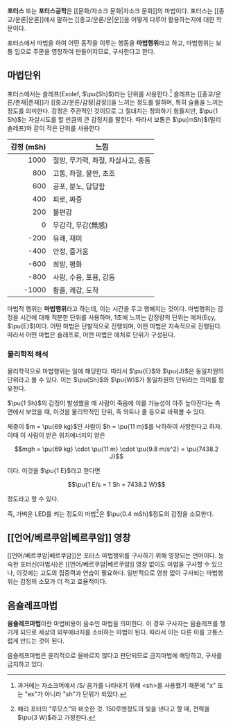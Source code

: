 **포터스** 또는 **포터스공학**은 [[문화/자소크 문화|자소크 문화]]의 마법이다. 포터스는 [[종교/운론|운론]]에서 말하는 [[종교/운론/운|운]]을 어떻게 다루어 활용하는지에 대한 학문이다.

포터스에서 마법을 하여 어떤 동작을 이루는 행동을 **마법행위**라고 하고, 마법행위는 보통 입으로 주문을 영창하여 만들어지므로, 구사한다고 한다.

## 마법단위

포터스에서는 숄레프(Exolef, $\pu{Sh}$)라는 단위를 사용한다.[^1] 숄레프는 [[종교/운론/존재|존재]]가 [[종교/운론/감정|감정]]을 느끼는 정도를 말하며, 특히 슬픔을 느끼는 정도를 의미한다. 감정은 주관적인 것이므로 그 절대치는 정의하기 힘들지만, $\pu{1 Sh}$는 자살시도를 할 만큼의 큰 감정치를 말한다. 따라서 보통은 $\pu{mSh}$(밀리숄레프)와 같이 작은 단위를 사용한다

| 감정 (mSh) | 느낌                    |
| -------: | --------------------- |
|     1000 | 절망, 무기력, 좌절, 자살사고, 충동 |
|      800 | 고통, 좌절, 불안, 초조        |
|      600 | 공포, 분노, 답답함           |
|      400 | 피로, 짜증                |
|      200 | 불편감                   |
|        0 | 무감각, 무감(無感)           |
|     -200 | 유쾌, 재미                |
|     -400 | 안정, 즐거움               |
|     -600 | 희망, 평화                |
|     -800 | 사랑, 수용, 포용, 감동        |
|    -1000 | 황홀, 쾌감, 도착            |


마법적 행위는 **마법행위**라고 하는데, 이는 시간을 두고 행해지는 것이다. 마법행위는 감정을 시간에 대해 적분한 단위를 사용하며, 1초에 느끼는 감정량의 단위는 에처(Eçy, $\pu{E}$)이다. 어떤 마법은 단발적으로 진행되며, 어떤 마법은 지속적으로 진행된다. 따라서 어떤 마법은 숄레프로, 어떤 마법은 에처로 단위가 구성된다.

### 물리학적 해석

물리학적으로 마법행위는 일에 해당한다. 따라서 $\pu{E}$와 $\pu{J}$은 동일차원의 단위라고 볼 수 있다. 이는 $\pu{Sh}$와 $\pu{W}$가 동일차원의 단위라는 의미를 함유한다.

$\pu{1 Sh}$의 감정이 발생했을 때 사람이 죽음에 이를 가능성이 아주 높아진다는 측면에서 보았을 때, 이것을 물리학적인 단위, 즉 와트나 줄 등으로 바꿔볼 수 있다.

체중이 $m = \pu{69 kg}$인 사람이 $h = \pu{11 m}$를 낙하하여 사망한다고 하자. 이때 이 사람이 받은 위치에너지의 양은 

$$mgh = \pu{69 kg} \cdot \pu{11 m} \cdot \pu{9.8 m/s^2} = \pu{7438.2 J}$$

이다. 이것을 $\pu{1 E}$라고 한다면

$$\pu{1 E/s = 1 Sh = 7438.2 W}$$

정도라고 할 수 있다.

즉, 가벼운 LED를 켜는 정도의 마법[^2]은 $\pu{0.4 mSh}$정도의 감정을 소모한다.

## [[언어/베르쿠암|베르쿠암]] 영창

[[언어/베르쿠암|베르쿠암]]은 포터스 마법행위를 구사하기 위해 영창되는 언어이다. 능숙한 포터신(마법사)은 [[언어/베르쿠암|베르쿠암]] 영창 없이도 마법을 구사할 수 있으나, 이것에는 고도의 집중력과 연습이 필요하다. 일반적으로 영창 없이 구사되는 마법행위는 감정의 소모가 더 적고 효율적이다.

## 음숄레프마법

**음숄레프마법**이란 마법비용이 음수인 마법을 의미한다. 이 경우 구사자는 음숄레프를 챙기게 되므로 세상의 외부에너지를 소비하는 마법이 된다. 따라서 이는 다른 이를 고통스럽게 만드는 것이 된다.

음숄레프마법은 윤리적으로 올바르지 않다고 판단되므로 금지마법에 해당하고, 구사를 금지하고 있다.

[^1]: 과거에는 자소크어에서 /S/ 음가를 나타내기 위해 \<sh>를 사용했기 때문에 "x" 또는 "ex"가 아니라 "sh"가 단위가 되었다.

[^2]: 해리 포터의 “루모스”와 비슷한 것. 150루멘정도의 빛을 낸다고 할 때, 전력을 $\pu{3 W}$라고 가정한다.
